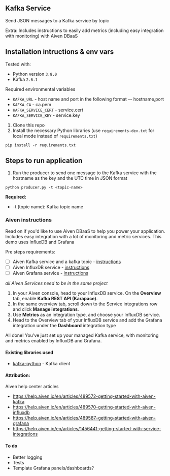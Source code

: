 ## Kafka Service 

Send JSON messages to a Kafka service by topic

Extra: Includes instructions to easily add metrics (including easy integration with monitoring) with Aiven DBaaS

## Installation intructions & env vars
Tested with: 
* Python version `3.8.0`
* Kafka `2.6.1`

Required environmental variables
* `KAFKA_URL` - host name and port in the following format -- hostname,port
* `KAFKA_CA` - ca.pem
* `KAFKA_SERVICE_CERT` - service.cert
* `KAFKA_SERVICE_KEY` - service.key

1. Clone this repo
2. Install the necessary Python libraries (use `requirements-dev.txt` for local mode instead of `requirements.txt`)
```
pip install -r requirements.txt
```

## Steps to run application
1. Run the producer to send one message to the Kafka service with the hostname as the key and the UTC time in JSON format 
```
python producer.py -t <topic-name>
```
**Required:**
* -t (topic name): Kafka topic name 

### Aiven instructions

Read on if you'd like to use Aiven DBaaS to help you power your application. Includes easy integration with a lot of monitoring and metric services. This demo uses InfluxDB and Grafana

Pre steps requirements:
- [ ] Aiven Kafka service and a kafka topic - [instructions](https://help.aiven.io/en/articles/489572-getting-started-with-aiven-kafka)
- [ ] Aiven InfluxDB service - [instructions](https://help.aiven.io/en/articles/489570-getting-started-with-aiven-influxdb)
- [ ] Aiven Grafana service -  [instructions](https://help.aiven.io/en/articles/489587-getting-started-with-aiven-grafana)

*all Aiven Services need to be in the same project*

1. In your Aiven console, head to your InfluxDB service. On the **Overview** tab, enable **Kafka REST API (Karapace)**.
2. In the same overview tab, scroll down to the Service integrations row and click **Manage integrations**.
3. Use **Metrics** as an integration type, and choose your InfluxDB service.
4. Head to the Overview tab of your InfluxDB service and add the Grafana integration under the **Dashboard** integration type

All done! You've just set up your managed Kafka service, with monitoring and metrics enabled by InfluxDB and Grafana. 

#### Existing libraries used

- [kafka-python](https://github.com/dpkp/kafka-python) - Kafka client 

#### Attribution:

Aiven help center articles
* https://help.aiven.io/en/articles/489572-getting-started-with-aiven-kafka
* https://help.aiven.io/en/articles/489570-getting-started-with-aiven-influxdb
* https://help.aiven.io/en/articles/489587-getting-started-with-aiven-grafana
* https://help.aiven.io/en/articles/1456441-getting-started-with-service-integrations

#### To do
* Better logging 
* Tests
* Template Grafana panels/dashboards?
 
